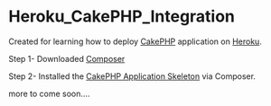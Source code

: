 # Heroku_CakePHP_Integration
Created for learning how to deploy [CakePHP](https://cakephp.org/) application on [Heroku](https://www.heroku.com/).

Step 1- Downloaded [Composer](https://getcomposer.org/doc/00-intro.md)

Step 2- Installed the [CakePHP Application Skeleton](https://github.com/cakephp/app) via Composer.

more to come soon....
